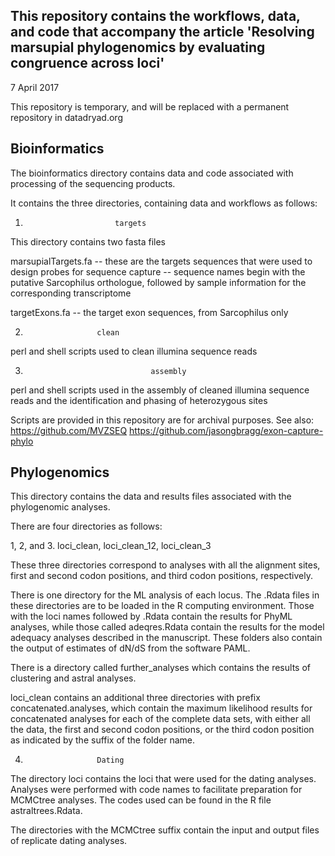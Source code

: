 This repository contains the workflows, data, and code that accompany the article 'Resolving marsupial phylogenomics by evaluating congruence across loci'
--------------------------------------------------------------------------------------------------------------------------------------------

7 April 2017

This repository is temporary, and will be replaced with a permanent repository in datadryad.org

Bioinformatics
--------------

The bioinformatics directory contains data and code associated with processing of the sequencing products.

It contains the three directories, containing data and workflows as follows:

1. 	    	      		   targets

This directory contains two fasta files

marsupialTargets.fa -- these are the targets sequences that were used to design probes for sequence capture
                    -- sequence names begin with the putative Sarcophilus orthologue, followed by sample information for the corresponding transcriptome

targetExons.fa      -- the target exon sequences, from Sarcophilus only

2.		       	   	   clean

perl and shell scripts used to clean illumina sequence reads

3.   	       	       	       	   assembly

perl and shell scripts used in the assembly of cleaned illumina sequence reads
and the identification and phasing of heterozygous sites

Scripts are provided in this repository are for archival purposes. See also:
https://github.com/MVZSEQ
https://github.com/jasongbragg/exon-capture-phylo


Phylogenomics
-------------

This directory contains the data and results files associated with the phylogenomic analyses.

There are four directories as follows:

1, 2, and 3.			   loci_clean, loci_clean_12, loci_clean_3

These three directories correspond to analyses with all the alignment sites, first and second codon positions, and third codon positions, respectively.

There is one directory for the ML analysis of each locus. The .Rdata files in these directories are to be loaded in the R computing environment. Those with the loci names followed by .Rdata contain the results for PhyML analyses, while those called adeqres.Rdata contain the results for the model adequacy analyses described in the manuscript. These folders also contain the output of estimates of dN/dS from the software PAML.

There is a directory called further_analyses which contains the results of clustering and astral analyses.

loci_clean contains an additional three directories with prefix concatenated.analyses, which contain the maximum likelihood results for concatenated analyses for each of the complete data sets, with either all the data, the first and second codon positions, or the third codon position as indicated by the suffix of the folder name.

4. 	   	    	  	   Dating

The directory loci contains the loci that were used for the dating analyses. Analyses were performed with code names to facilitate preparation for MCMCtree analyses. The codes used can be found in the R file astraltrees.Rdata.

The directories with the MCMCtree suffix contain the input and output files of replicate dating analyses.